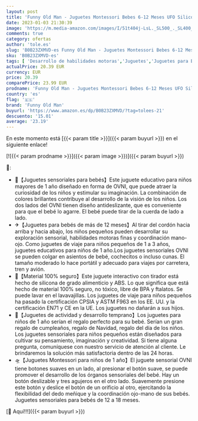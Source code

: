 ```yaml
---
layout: post
title: 'Funny Old Man - Juguetes Montessori Bebes 6-12 Meses UFO Silicona De Grado Alimenticio Tirar De La Cuerda Juguetes Para La Dentición Del Bebé Juguetes Niños 1 Años Educativos Juguetes Sensoriales Bebe Para Niñas'
date: 2023-01-03 21:30:39
image: 'https://m.media-amazon.com/images/I/51t404j-LsL._SL500_._SL400_.jpg'
comments: true
category: ofertas
author: 'tole.es'
slug: 'B0B23ZXMVD-es Funny Old Man - Juguetes Montessori Bebes 6-12 Meses UFO...'
sku: 'B0B23ZXMVD-es'
tags: [ 'Desarrollo de habilidades motoras','Juguetes','Juguetes para Bebés y primera infancia','Juguetes para apilar y encajar','Juguetes y juegos','bebe','bebé','funny old man','🇪🇸', ]
actualPrice: 20.39 EUR
currency: EUR
price: 20.39
comparePrice: 23.99 EUR
prodname: 'Funny Old Man - Juguetes Montessori Bebes 6-12 Meses UFO Silicona De Grado Alimenticio Tirar De La Cuerda Juguetes Para La Dentición Del Bebé Juguetes Niños 1 Años Educativos Juguetes Sensoriales Bebe Para Niñas'
country: 'es'
flag: '🇪🇸'
brand: 'Funny Old Man'
buyurl: 'https://www.amazon.es/dp/B0B23ZXMVD/?tag=tolees-21'
descuento: '15.01'
average: '23.19'
---
```


En este momento está [{{< param title >}}]({{< param buyurl >}}) en el siguiente enlace!

[![{{< param prodname >}}]({{< param image >}})]({{< param buyurl >}})

🔎:

- 🧠【Juguetes sensoriales para bebés】Este juguete educativo para niños mayores de 1 año diseñado en forma de OVNI, que puede atraer la curiosidad de los niños y estimular su imaginación. La combinación de colores brillantes contribuye al desarrollo de la visión de los niños. Los dos lados del OVNI tienen diseño antideslizante, que es conveniente para que el bebé lo agarre. El bebé puede tirar de la cuerda de lado a lado.
- ✈【Juguetes para bebés de más de 12 meses】Al tirar del cordón hacia arriba y hacia abajo, los niños pequeños pueden desarrollar su exploración sensorial, habilidades motoras finas y coordinación mano-ojo. Como juguetes de viaje para niños pequeños de 1 a 3 años, juguetes educativos para niños de 1 año.Los juguetes sensoriales OVNI se pueden colgar en asientos de bebé, cochecitos o incluso cunas. El tamaño moderado lo hace portátil y adecuado para viajes por carretera, tren y avión.
- 🍭【Material 100% seguro】Este juguete interactivo con tirador está hecho de silicona de grado alimenticio y ABS. Lo que significa que está hecho de material 100% seguro, no tóxico, libre de BPA y ftalatos. Se puede lavar en el lavavajillas. Los juguetes de viaje para niños pequeños ha pasado la certificación CPSIA y ASTM F963 en los EE. UU. y la certificación EN71 y CE en la UE. Los juguetes no dañarán a sus hijos.
- 🎅【Juguetes de actividad y desarrollo temprano】Los juguetes para niños de 1 año serían el regalo perfecto para su bebé. Serían un gran regalo de cumpleaños, regalo de Navidad, regalo del día de los niños. Los juguetes sensoriales para niños pequeños están diseñados para cultivar su pensamiento, imaginación y creatividad. Si tiene alguna pregunta, comuníquese con nuestro servicio de atención al cliente. Le brindaremos la solución más satisfactoria dentro de las 24 horas.
- 🛸【Juguetes Montessori para niños de 1 año】El juguete sensorial OVNI tiene botones suaves en un lado, al presionar el botón suave, se puede promover el desarrollo de los órganos sensoriales del bebé. Hay un botón deslizable y tres agujeros en el otro lado. Suavemente presione este botón y deslice el botón de un orificio al otro, ejercitando la flexibilidad del dedo meñique y la coordinación ojo-mano de sus bebés. Juguetes sensoriales para bebés de 12 a 18 meses.

[🛒 Aquí!!!]({{< param buyurl >}})
